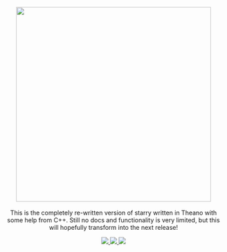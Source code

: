 <p align="center">
  <img width = "450" src="https://github.com/rodluger/starry/blob/master/docs/starry.png?raw=true"/>
  <br>
  <br>
  This is the completely re-written version of starry written in Theano with some help from C++.
  Still no docs and functionality is very limited, but this will hopefully transform into the next release!
  <p align="center">
    <a href="https://travis-ci.org/rodluger/starry/">
      <img src="https://img.shields.io/travis/rodluger/starry/dev.svg?colorB=7d93c7"/>
    </a>
    <a href="http://adsabs.harvard.edu/abs/2019AJ....157...64L">
      <img src="https://img.shields.io/badge/read-the_paper-7d93c7.svg?style=flat"/>
    </a>
    <a href="https://rodluger.github.io/starry/v1.0.0.dev1">
      <img src="https://img.shields.io/badge/read-the_docs-7d93c7.svg?style=flat"/>
    </a>
  </p>
</p>
